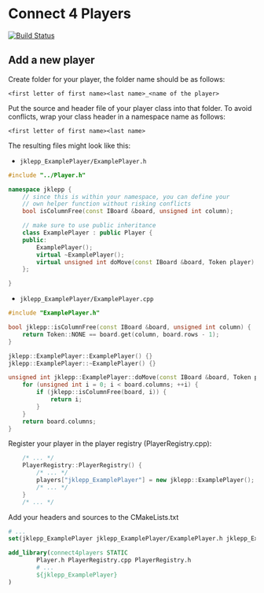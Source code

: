 # Connect 4 Players

[![Build Status](https://ci.truh.in/job/GPR2_Exercise03_connect4players/badge/icon)](https://ci.truh.in/job/GPR2_Exercise03_connect4players/)

## Add a new player

Create folder for your player, the folder name should be as follows:

    <first letter of first name><last name>_<name of the player>
    
Put the source and header file of your player class into that folder.
To avoid conflicts, wrap your class header in a namespace name as follows:

    <first letter of first name><last name>

The resulting files might look like this:

* ``jklepp_ExamplePlayer/ExamplePlayer.h``

``` c++
#include "../Player.h"

namespace jklepp {
    // since this is within your namespace, you can define your
    // own helper function without risking conflicts
    bool isColumnFree(const IBoard &board, unsigned int column);

    // make sure to use public inheritance
    class ExamplePlayer : public Player {
    public:
        ExamplePlayer();
        virtual ~ExamplePlayer();
        virtual unsigned int doMove(const IBoard &board, Token player) override;
    };

}
```

* ``jklepp_ExamplePlayer/ExamplePlayer.cpp``

``` c++
#include "ExamplePlayer.h"

bool jklepp::isColumnFree(const IBoard &board, unsigned int column) {
    return Token::NONE == board.get(column, board.rows - 1);
}

jklepp::ExamplePlayer::ExamplePlayer() {}
jklepp::ExamplePlayer::~ExamplePlayer() {}

unsigned int jklepp::ExamplePlayer::doMove(const IBoard &board, Token player) {
    for (unsigned int i = 0; i < board.columns; ++i) {
        if (jklepp::isColumnFree(board, i)) {
            return i;
        }
    }
    return board.columns;
}
```
    
Register your player in the player registry (PlayerRegistry.cpp):

``` c++
    /* ... */
    PlayerRegistry::PlayerRegistry() {
        /* ... */
        players["jklepp_ExamplePlayer"] = new jklepp::ExamplePlayer();
        /* ... */
    }
    /* ... */
```

Add your headers and sources to the CMakeLists.txt

``` cmake
# ...
set(jklepp_ExamplePlayer jklepp_ExamplePlayer/ExamplePlayer.h jklepp_ExamplePlayer/ExamplePlayer.cpp)

add_library(connect4players STATIC
        Player.h PlayerRegistry.cpp PlayerRegistry.h
        # ...
        ${jklepp_ExamplePlayer}
)
```
